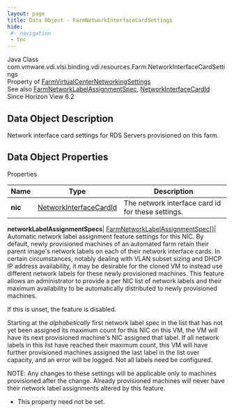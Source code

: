 ```yaml
---
layout: page
title: Data Object - FarmNetworkInterfaceCardSettings
hide:
 #- navigation
 - toc
---
```






Java Class
    com.vmware.vdi.vlsi.binding.vdi.resources.Farm.NetworkInterfaceCardSettings  
Property of
     [FarmVirtualCenterNetworkingSettings](vdi.resources.Farm.VirtualCenterNetworkingSettings.md#field_detail)  
See also
     [FarmNetworkLabelAssignmentSpec](vdi.resources.Farm.NetworkLabelAssignmentSpec.md), [NetworkInterfaceCardId](vdi.entity.NetworkInterfaceCardId.md)  
Since 
    Horizon View 6.2

## Data Object Description 

Network interface card settings for RDS Servers provisioned on this farm. 

## Data Object Properties

Properties

Name |  Type |  Description   
---|---|---  
**nic**| [NetworkInterfaceCardId](vdi.entity.NetworkInterfaceCardId.md)|  The network interface card id for these settings.   
  
**networkLabelAssignmentSpecs**| [FarmNetworkLabelAssignmentSpec[]](vdi.resources.Farm.NetworkLabelAssignmentSpec.md)|  Automatic network label assignment feature settings for this NIC. By default, newly provisioned machines of an automated farm retain their parent image's network labels on each of their network interface cards. In certain circumstances, notably dealing with VLAN subset sizing and DHCP IP address availability, it may be desirable for the cloned VM to instead use different network labels for these newly provisioned machines. This feature allows an administrator to provide a per NIC list of network labels and their maximum availability to be automatically distributed to newly provisioned machines.   
  
If this is unset, the feature is disabled.  
  
Starting at the _alphabetically_ first network label spec in the list that has not yet been assigned its maximum count for this NIC on this VM, the VM will have its next provisioned machine's NIC assigned that label. If all network labels in this list have reached their maximum count, this VM will have further provisioned machines assigned the last label in the list over capacity, and an error will be logged. Not all labels need be configured.   
  
NOTE: Any changes to these settings will be applicable only to machines provisioned after the change. Already provisioned machines will never have their network label assignments altered by this feature.   


* This property need not be set.

  
  
  

  
  

